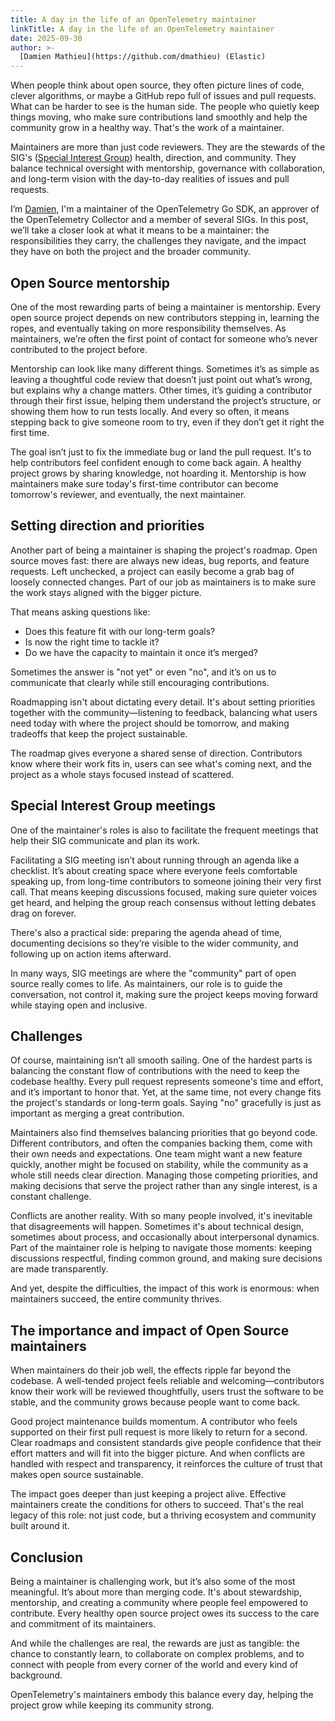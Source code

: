 ```yaml
---
title: A day in the life of an OpenTelemetry maintainer
linkTitle: A day in the life of an OpenTelemetry maintainer
date: 2025-09-30
author: >-
  [Damien Mathieu](https://github.com/dmathieu) (Elastic)
---
```


When people think about open source, they often picture lines of code, clever algorithms, or maybe a GitHub repo full of issues and pull requests.
What can be harder to see is the human side. The people who quietly keep things moving, who make sure contributions land smoothly and help the community grow in a healthy way.
That's the work of a maintainer.

Maintainers are more than just code reviewers. They are the stewards of the SIG's ([Special Interest Group](https://github.com/open-telemetry/community#special-interest-groups)) health, direction, and community.
They balance technical oversight with mentorship, governance with collaboration, and long-term vision with the day-to-day realities of issues and pull requests.

I’m [Damien](https://github.com/dmathieu), I'm a maintainer of the OpenTelemetry Go SDK, an approver of the OpenTelemetry Collector and a member of several SIGs.
In this post, we’ll take a closer look at what it means to be a maintainer: the responsibilities they carry, the challenges they navigate, and the impact they have on both the project and the broader community.

## Open Source mentorship

One of the most rewarding parts of being a maintainer is mentorship.
Every open source project depends on new contributors stepping in, learning the ropes, and eventually taking on more responsibility themselves.
As maintainers, we’re often the first point of contact for someone who’s never contributed to the project before.

Mentorship can look like many different things.
Sometimes it’s as simple as leaving a thoughtful code review that doesn’t just point out what’s wrong, but explains why a change matters.
Other times, it’s guiding a contributor through their first issue, helping them understand the project’s structure, or showing them how to run tests locally.
And every so often, it means stepping back to give someone room to try, even if they don’t get it right the first time.

The goal isn’t just to fix the immediate bug or land the pull request. It's to help contributors feel confident enough to come back again.
A healthy project grows by sharing knowledge, not hoarding it.
Mentorship is how maintainers make sure today's first-time contributor can become tomorrow's reviewer, and eventually, the next maintainer.

## Setting direction and priorities

Another part of being a maintainer is shaping the project's roadmap.
Open source moves fast: there are always new ideas, bug reports, and feature requests.
Left unchecked, a project can easily become a grab bag of loosely connected changes.
Part of our job as maintainers is to make sure the work stays aligned with the bigger picture.

That means asking questions like:

* Does this feature fit with our long-term goals?
* Is now the right time to tackle it?
* Do we have the capacity to maintain it once it’s merged?

Sometimes the answer is "not yet" or even "no", and it’s on us to communicate that clearly while still encouraging contributions.

Roadmapping isn't about dictating every detail.
It's about setting priorities together with the community—listening to feedback, balancing what users need today with where the project should be tomorrow, and making tradeoffs that keep the project sustainable.

The roadmap gives everyone a shared sense of direction.
Contributors know where their work fits in, users can see what's coming next, and the project as a whole stays focused instead of scattered.

## Special Interest Group meetings

One of the maintainer's roles is also to facilitate the frequent meetings that help their SIG communicate and plan its work.

Facilitating a SIG meeting isn’t about running through an agenda like a checklist.
It’s about creating space where everyone feels comfortable speaking up, from long-time contributors to someone joining their very first call.
That means keeping discussions focused, making sure quieter voices get heard, and helping the group reach consensus without letting debates drag on forever.

There's also a practical side: preparing the agenda ahead of time, documenting decisions so they’re visible to the wider community, and following up on action items afterward.

In many ways, SIG meetings are where the "community" part of open source really comes to life.
As maintainers, our role is to guide the conversation, not control it, making sure the project keeps moving forward while staying open and inclusive.

## Challenges

Of course, maintaining isn’t all smooth sailing.
One of the hardest parts is balancing the constant flow of contributions with the need to keep the codebase healthy.
Every pull request represents someone's time and effort, and it’s important to honor that.
Yet, at the same time, not every change fits the project's standards or long-term goals.
Saying "no" gracefully is just as important as merging a great contribution.

Maintainers also find themselves balancing priorities that go beyond code.
Different contributors, and often the companies backing them, come with their own needs and expectations.
One team might want a new feature quickly, another might be focused on stability, while the community as a whole still needs clear direction.
Managing those competing priorities, and making decisions that serve the project rather than any single interest, is a constant challenge.

Conflicts are another reality. With so many people involved, it's inevitable that disagreements will happen.
Sometimes it's about technical design, sometimes about process, and occasionally about interpersonal dynamics.
Part of the maintainer role is helping to navigate those moments: keeping discussions respectful, finding common ground, and making sure decisions are made transparently.

And yet, despite the difficulties, the impact of this work is enormous: when maintainers succeed, the entire community thrives.

## The importance and impact of Open Source maintainers

When maintainers do their job well, the effects ripple far beyond the codebase.
A well-tended project feels reliable and welcoming—contributors know their work will be reviewed thoughtfully, users trust the software to be stable, and the community grows because people want to come back.

Good project maintenance builds momentum.
A contributor who feels supported on their first pull request is more likely to return for a second.
Clear roadmaps and consistent standards give people confidence that their effort matters and will fit into the bigger picture. And when conflicts are handled with respect and transparency, it reinforces the culture of trust that makes open source sustainable.

The impact goes deeper than just keeping a project alive.
Effective maintainers create the conditions for others to succeed.
That's the real legacy of this role: not just code, but a thriving ecosystem and community built around it.

## Conclusion

Being a maintainer is challenging work, but it’s also some of the most meaningful.
It’s about more than merging code. It's about stewardship, mentorship, and creating a community where people feel empowered to contribute.
Every healthy open source project owes its success to the care and commitment of its maintainers.

And while the challenges are real, the rewards are just as tangible: the chance to constantly learn, to collaborate on complex problems, and to connect with people from every corner of the world and every kind of background.

OpenTelemetry's maintainers embody this balance every day, helping the project grow while keeping its community strong.
